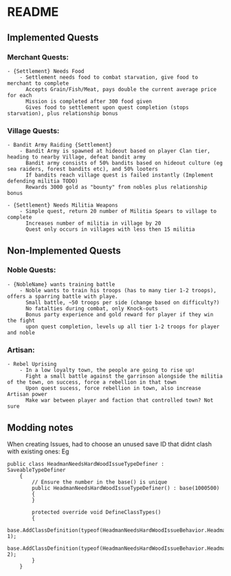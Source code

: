 # README
## Implemented Quests
### Merchant Quests:
    - {Settlement} Needs Food
        - Settlement needs food to combat starvation, give food to merchant to complete
          Accepts Grain/Fish/Meat, pays double the current average price for each
          Mission is completed after 300 food given
          Gives food to settlement upon quest completion (stops starvation), plus relationship bonus

### Village Quests:
    - Bandit Army Raiding {Settlement}
        - Bandit Army is spawned at hideout based on player Clan tier, heading to nearby Village, defeat bandit army
          Bandit army consists of 50% bandits based on hideout culture (eg sea raiders, forest bandits etc), and 50% looters
          If bandits reach village quest is failed instantly (Implement defending militia TODO)
          Rewards 3000 gold as "bounty" from nobles plus relationship bonus

    - {Settlement} Needs Militia Weapons
        - Simple quest, return 20 number of Militia Spears to village to complete
          Increases number of militia in village by 20
          Quest only occurs in villages with less then 15 militia


## Non-Implemented Quests

### Noble Quests:
    - {NobleName} wants training battle
        - Noble wants to train his troops (has to many tier 1-2 troops), offers a sparring battle with playe.
          Small battle, ~50 troops per side (change based on difficulty?)
          No fatalties during combat, only Knock-outs
          Bonus party experience and gold reward for player if they win the fight
          upon quest completion, levels up all tier 1-2 troops for player and noble


### Artisan:
    - Rebel Uprising
        - In a low loyalty town, the people are going to rise up!
          Fight a small battle against the garrinson alongside the militia of the town, on success, force a rebellion in that town
          Upon quest sucess, force rebellion in town, also increase Artisan power
          Make war between player and faction that controlled town? Not sure



## Modding notes

When creating Issues, had to choose an unused save ID that didnt clash with existing ones:
Eg
```
public class HeadmanNeedsHardWoodIssueTypeDefiner : SaveableTypeDefiner
    {
        // Ensure the number in the base() is unique
        public HeadmanNeedsHardWoodIssueTypeDefiner() : base(1000500)
        {
        }
        
        protected override void DefineClassTypes()
        {
            base.AddClassDefinition(typeof(HeadmanNeedsHardWoodIssueBehavior.HeadmanNeedsHardWoodIssue), 1);
            base.AddClassDefinition(typeof(HeadmanNeedsHardWoodIssueBehavior.HeadmanNeedsHardWoodIssueQuest), 2);
        }
    }
```
